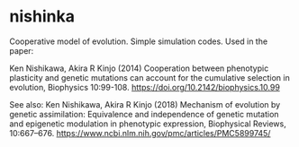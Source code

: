 # nishinka
Cooperative model of evolution. Simple simulation codes.
Used in the paper:

Ken Nishikawa, Akira R Kinjo (2014) Cooperation between phenotypic plasticity and genetic mutations can account for the cumulative selection in evolution, Biophysics 10:99-108. https://doi.org/10.2142/biophysics.10.99

See also:
Ken Nishikawa, Akira R Kinjo (2018) Mechanism of evolution by genetic assimilation: Equivalence and independence of genetic mutation and epigenetic modulation in phenotypic expression, Biophysical Reviews, 10:667–676. https://www.ncbi.nlm.nih.gov/pmc/articles/PMC5899745/

